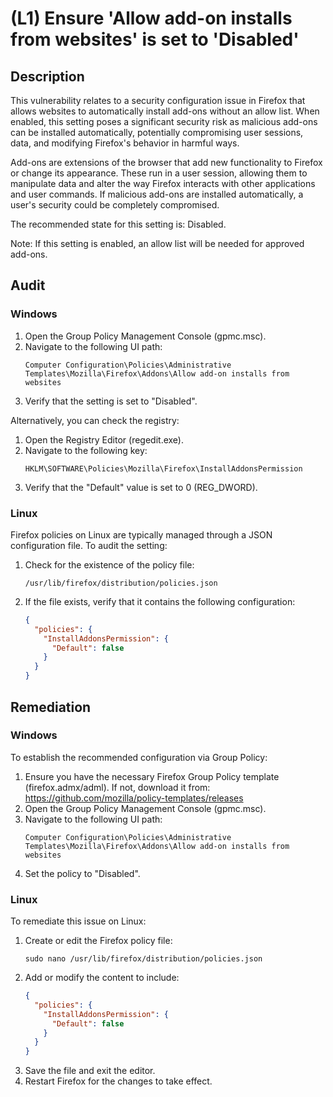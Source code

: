 # (L1) Ensure 'Allow add-on installs from websites' is set to 'Disabled'

## Description

This vulnerability relates to a security configuration issue in Firefox that allows websites to automatically install add-ons without an allow list. When enabled, this setting poses a significant security risk as malicious add-ons can be installed automatically, potentially compromising user sessions, data, and modifying Firefox's behavior in harmful ways.

Add-ons are extensions of the browser that add new functionality to Firefox or change its appearance. These run in a user session, allowing them to manipulate data and alter the way Firefox interacts with other applications and user commands. If malicious add-ons are installed automatically, a user's security could be completely compromised.

The recommended state for this setting is: Disabled.

Note: If this setting is enabled, an allow list will be needed for approved add-ons.

## Audit

### Windows

1. Open the Group Policy Management Console (gpmc.msc).
2. Navigate to the following UI path:
   ```
   Computer Configuration\Policies\Administrative Templates\Mozilla\Firefox\Addons\Allow add-on installs from websites
   ```
3. Verify that the setting is set to "Disabled".

Alternatively, you can check the registry:

1. Open the Registry Editor (regedit.exe).
2. Navigate to the following key:
   ```
   HKLM\SOFTWARE\Policies\Mozilla\Firefox\InstallAddonsPermission
   ```
3. Verify that the "Default" value is set to 0 (REG_DWORD).

### Linux

Firefox policies on Linux are typically managed through a JSON configuration file. To audit the setting:

1. Check for the existence of the policy file:
   ```
   /usr/lib/firefox/distribution/policies.json
   ```
2. If the file exists, verify that it contains the following configuration:
   ```json
   {
     "policies": {
       "InstallAddonsPermission": {
         "Default": false
       }
     }
   }
   ```

## Remediation

### Windows

To establish the recommended configuration via Group Policy:

1. Ensure you have the necessary Firefox Group Policy template (firefox.admx/adml). If not, download it from: https://github.com/mozilla/policy-templates/releases
2. Open the Group Policy Management Console (gpmc.msc).
3. Navigate to the following UI path:
   ```
   Computer Configuration\Policies\Administrative Templates\Mozilla\Firefox\Addons\Allow add-on installs from websites
   ```
4. Set the policy to "Disabled".

### Linux

To remediate this issue on Linux:

1. Create or edit the Firefox policy file:
   ```
   sudo nano /usr/lib/firefox/distribution/policies.json
   ```
2. Add or modify the content to include:
   ```json
   {
     "policies": {
       "InstallAddonsPermission": {
         "Default": false
       }
     }
   }
   ```
3. Save the file and exit the editor.
4. Restart Firefox for the changes to take effect.